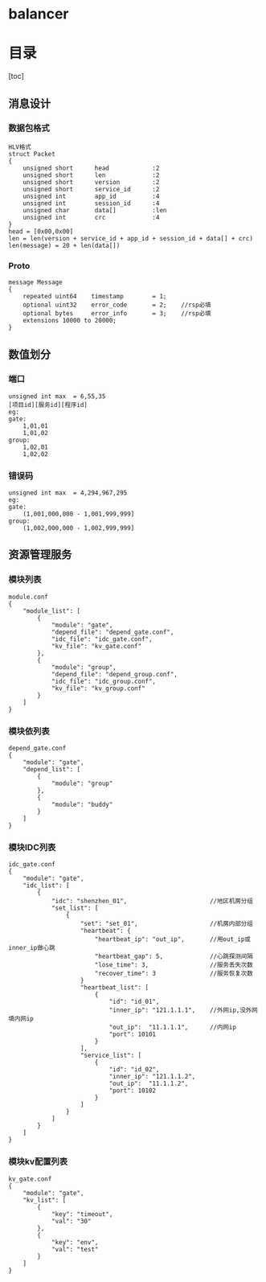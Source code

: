 # balancer

# 目录
[toc]

## 消息设计
### 数据包格式
    HLV格式
    struct Packet
    {
        unsigned short 		head			:2
        unsigned short		len				:2
        unsigned short		version			:2
        unsigned short 		service_id		:2
        unsigned int 		app_id			:4
        unsigned int 		session_id		:4
        unsigned char		data[]			:len
        unsigned int		crc				:4
    }
    head = [0x00,0x00]
    len = len(version + service_id + app_id + session_id + data[] + crc)
    len(message) = 20 + len(data[])

### Proto
    message Message
    {
        repeated uint64    timestamp 		= 1;
        optional uint32    error_code  		= 2;	//rsp必填
        optional bytes     error_info   	= 3;	//rsp必填
        extensions 10000 to 20000;
    }

## 数值划分
### 端口
	unsigned int max  = 6,55,35
	[项目id][服务id][程序id]
	eg:
	gate:
		1,01,01
    	1,01,02
    group:
        1,02,01
        1,02,02

### 错误码
    unsigned int max  = 4,294,967,295
    eg:
    gate:
        (1,001,000,000 - 1,001,999,999]
    group:
        (1,002,000,000 - 1,002,999,999]

## 资源管理服务
### 模块列表
    module.conf
    {
        "module_list": [
            {
                "module": "gate",
                "depend_file": "depend_gate.conf",
                "idc_file": "idc_gate.conf",
                "kv_file": "kv_gate.conf"
            },
            {
                "module": "group",
                "depend_file": "depend_group.conf",
                "idc_file": "idc_group.conf",
                "kv_file": "kv_group.conf"
            }
        ]
    }

### 模块依列表
    depend_gate.conf
    {
        "module": "gate",
        "depend_list": [
            {
                "module": "group"
            },
            {
                "module": "buddy"
            }
        ]
    }

### 模块IDC列表
    idc_gate.conf
    {
        "module": "gate",
        "idc_list": [
            {
                "idc": "shenzhen_01",						//地区机房分组
                "set_list": [
                    {
                        "set": "set_01",					//机房内部分组
                        "heartbeat": {
                            "heartbeat_ip": "out_ip",		//用out_ip或inner_ip做心跳
							"heartbeat_gap": 5,				//心跳探测间隔
							"lose_time": 3,					//服务丢失次数
                            "recover_time": 3				//服务恢复次数
                        }
                        "heartbeat_list": [
                            {
                                "id": "id_01",
                                "inner_ip": "121.1.1.1",	//外网ip,没外网填内网ip
                                "out_ip":  "11.1.1.1",		//内网ip
                                "port": 10101
                            }
                        ],
                        "service_list": [
                            {
                                "id": "id_02",
                                "inner_ip": "121.1.1.2",
                                "out_ip":  "11.1.1.2",
                                "port": 10102
                            }
                        ]
                    }
                ]
            }
        ]
    }

### 模块kv配置列表
    kv_gate.conf
    {
        "module": "gate",
        "kv_list": [
            {
                "key": "timeout",
                "val": "30"
            },
            {
                "key": "env",
                "val": "test"
            }
        ]
    }



